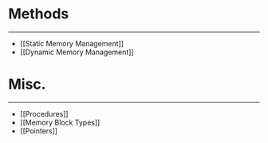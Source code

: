 # Methods
---
* [[Static Memory Management]]
* [[Dynamic Memory Management]]


# Misc.
---
* [[Procedures]]
* [[Memory Block Types]]
* [[Pointers]]